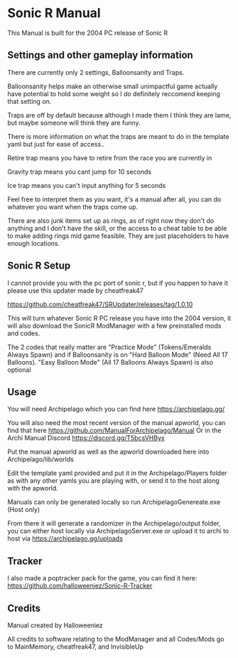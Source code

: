 # Sonic R Manual
This Manual is built for the 2004 PC release of Sonic R

## Settings and other gameplay information
There are currently only 2 settings, Balloonsanity and Traps.

Balloonsanity helps make an otherwise small unimpactful game actually have potential to hold some weight so I do definitely reccomend keeping that setting on.

Traps are off by default because although I made them I think they are lame, but maybe someone will think they are funny.

There is more information on what the traps are meant to do in the template yaml but just for ease of access..

Retire trap means you have to retire from the race you are currently in

Gravity trap means you cant jump for 10 seconds

Ice trap means you can't input anything for 5 seconds

Feel free to interpret them as you want, it's a manual after all, you can do whatever you want when the traps come up.

There are also junk items set up as rings, as of right now they don't do anything and I don't have the skill, or the access to a cheat table to be able
to make adding rings mid game feasible. They are just placeholders to have enough locations.

## Sonic R Setup
I cannot provide you with the pc port of sonic r, but if you happen to have it please use this updater made by cheatfreak47

https://github.com/cheatfreak47/SRUpdater/releases/tag/1.0.10

This will turn whatever Sonic R PC release you have into the 2004 version, it will also download the SonicR ModManager with a few preinstalled mods and codes.

The 2 codes that really matter are "Practice Mode" (Tokens/Emeralds Always Spawn) and if Balloonsanity is on "Hard Balloon Mode" (Need All 17 Balloons). "Easy Balloon Mode" (All 17 Balloons Always Spawn) is also optional

## Usage
You will need Archipelago which you can find here https://archipelago.gg/

You will also need the most recent version of the manual apworld, you can find that here https://github.com/ManualForArchipelago/Manual Or in the Archi Manual Discord https://discord.gg/T5bcsVHByx

Put the manual apworld as well as the apworld downloaded here into Archipelago/lib/worlds

Edit the template yaml provided and put it in the Archipelago/Players folder as with any other yamls you are playing with, or send it to the host along with the apworld.

Manuals can only be generated locally so run ArchipelagoGenereate.exe (Host only)

From there it will generate a randomizer in the Archipelago/output folder, you can either host locally via ArchipelagoServer.exe or upload it to archi to host via https://archipelago.gg/uploads

## Tracker
I also made a poptracker pack for the game, you can find it here: https://github.com/halloweeniez/Sonic-R-Tracker

## Credits
Manual created by Halloweeniez

All credits to software relating to the ModManager and all Codes/Mods go to MainMemory, cheatfreak47, and InvisibleUp
